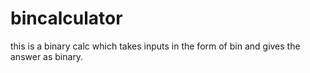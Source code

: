 # bincalculator
this is a binary calc which takes inputs in the form of bin and gives the answer as binary.
